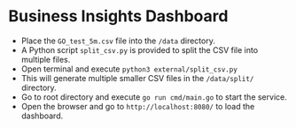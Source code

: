 # **Business Insights Dashboard**

* Place the `GO_test_5m.csv` file into the `/data` directory. 
* A Python script `split_csv.py` is provided to split the CSV file into multiple files. 
* Open terminal and execute `python3 external/split_csv.py`
* This will generate multiple smaller CSV files in the `/data/split/` directory. 
* Go to root directory and execute `go run cmd/main.go` to start the service. 
* Open the browser and go to `http://localhost:8080/` to load the dashboard.


